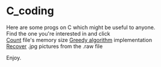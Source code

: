# C_coding

Here are some progs on C which might be useful to anyone.  
Find the one you're interested in and click  
[Count](https://github.com/AlexKuchynskyi/C_coding/blob/master/counting_file) file's memory size
[Greedy algorithm](https://github.com/AlexKuchynskyi/C_coding/blob/master/Greedy_algorithm) implementation  
[Recover](https://github.com/AlexKuchynskyi/C_coding/blob/master/Recover) .jpg pictures from the .raw file  

Enjoy.
